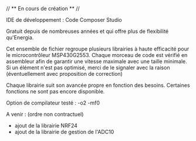 // ** En cours de création ** //

IDE de développement : Code Composer Studio

Gratuit depuis de nombreuses années et qui offre plus de flexibilité qu'Energia.

Cet ensemble de fichier regroupe plusieurs librairies à haute efficacité pour le microcontrôleur MSP430G2553.
Chaque morceau de code est vérifié en assembleur afin de garantir une vitesse maximale avec une taille minimale.
Si un élément n'est pas optimisé, merci de le signaler avec la raison (éventuellement avec proposition de correction)

Chaque librairie suit son avancée propre en fonction des besoins. Certaines fonctions ne sont pas encore disponible.

Option de compilateur testé : -o2 -mf0

A venir : (ordre non contractuel)
- ajout de la librairie NRF24
- ajout de la librairie de gestion de l'ADC10
